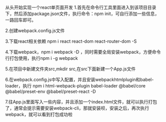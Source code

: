 从头开始实现一个react单页面开发
1.首先在命令行工具里面进入到该项目目录下，然后添加package.json文件，执行命令：npm init，可自行添加一些信息，一路回车即可。

2.创建webpack.config.js文件

3.下载react相关依赖 npm i react react-dom react-router-dom -S

4.下载webpack，npm i webpack -D ，同时需要全局安装webpack，方便命令行打包使用，执行npm i -g webpack

5.在项目中新建文件夹src,mkdir src,在src下面新建一个App.js文件

6.在webpack.config.js中写入配置，并且安装webpackhtmlplugin和babel-loader，执行
npm i html-webpack-plugin babel-loader @babel/core @babel/preset-env @babel/preset-react -D

7.往App.js里面写入一些内容，并且添加一个index.html文件，就可以执行打包了，通常会提示需要安装webpack-cli，那就安装呗，安装之后，再次执行webpack，就可以看到打包成功啦